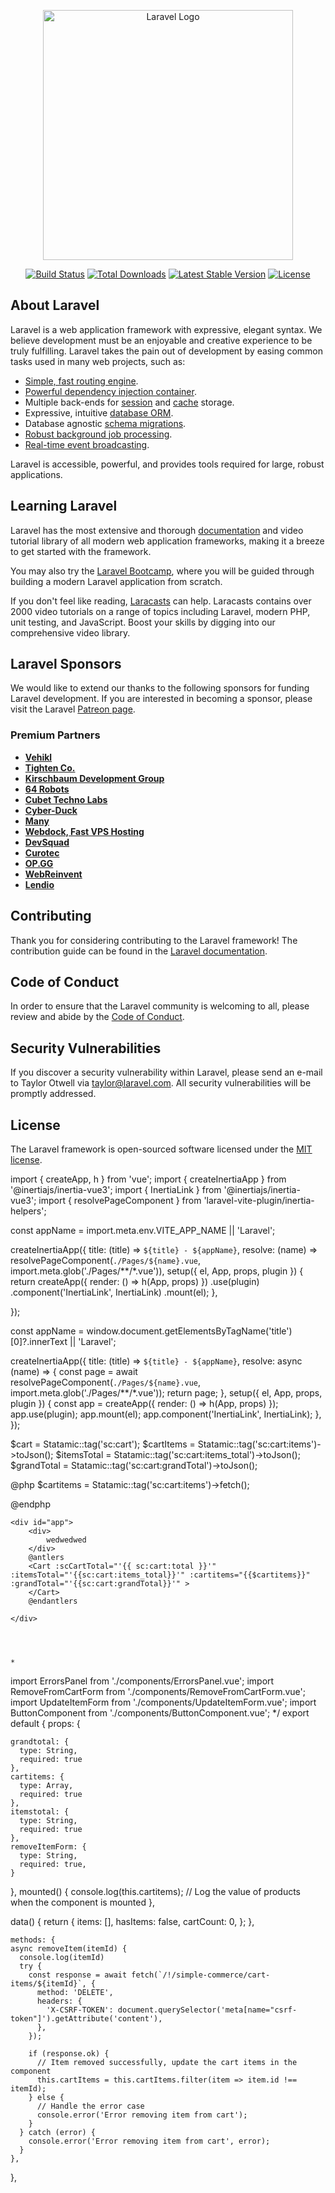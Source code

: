 <p align="center"><a href="https://laravel.com" target="_blank"><img src="https://raw.githubusercontent.com/laravel/art/master/logo-lockup/5%20SVG/2%20CMYK/1%20Full%20Color/laravel-logolockup-cmyk-red.svg" width="400" alt="Laravel Logo"></a></p>

<p align="center">
<a href="https://github.com/laravel/framework/actions"><img src="https://github.com/laravel/framework/workflows/tests/badge.svg" alt="Build Status"></a>
<a href="https://packagist.org/packages/laravel/framework"><img src="https://img.shields.io/packagist/dt/laravel/framework" alt="Total Downloads"></a>
<a href="https://packagist.org/packages/laravel/framework"><img src="https://img.shields.io/packagist/v/laravel/framework" alt="Latest Stable Version"></a>
<a href="https://packagist.org/packages/laravel/framework"><img src="https://img.shields.io/packagist/l/laravel/framework" alt="License"></a>
</p>

## About Laravel

Laravel is a web application framework with expressive, elegant syntax. We believe development must be an enjoyable and creative experience to be truly fulfilling. Laravel takes the pain out of development by easing common tasks used in many web projects, such as:

- [Simple, fast routing engine](https://laravel.com/docs/routing).
- [Powerful dependency injection container](https://laravel.com/docs/container).
- Multiple back-ends for [session](https://laravel.com/docs/session) and [cache](https://laravel.com/docs/cache) storage.
- Expressive, intuitive [database ORM](https://laravel.com/docs/eloquent).
- Database agnostic [schema migrations](https://laravel.com/docs/migrations).
- [Robust background job processing](https://laravel.com/docs/queues).
- [Real-time event broadcasting](https://laravel.com/docs/broadcasting).

Laravel is accessible, powerful, and provides tools required for large, robust applications.

## Learning Laravel

Laravel has the most extensive and thorough [documentation](https://laravel.com/docs) and video tutorial library of all modern web application frameworks, making it a breeze to get started with the framework.

You may also try the [Laravel Bootcamp](https://bootcamp.laravel.com), where you will be guided through building a modern Laravel application from scratch.

If you don't feel like reading, [Laracasts](https://laracasts.com) can help. Laracasts contains over 2000 video tutorials on a range of topics including Laravel, modern PHP, unit testing, and JavaScript. Boost your skills by digging into our comprehensive video library.

## Laravel Sponsors

We would like to extend our thanks to the following sponsors for funding Laravel development. If you are interested in becoming a sponsor, please visit the Laravel [Patreon page](https://patreon.com/taylorotwell).

### Premium Partners

- **[Vehikl](https://vehikl.com/)**
- **[Tighten Co.](https://tighten.co)**
- **[Kirschbaum Development Group](https://kirschbaumdevelopment.com)**
- **[64 Robots](https://64robots.com)**
- **[Cubet Techno Labs](https://cubettech.com)**
- **[Cyber-Duck](https://cyber-duck.co.uk)**
- **[Many](https://www.many.co.uk)**
- **[Webdock, Fast VPS Hosting](https://www.webdock.io/en)**
- **[DevSquad](https://devsquad.com)**
- **[Curotec](https://www.curotec.com/services/technologies/laravel/)**
- **[OP.GG](https://op.gg)**
- **[WebReinvent](https://webreinvent.com/?utm_source=laravel&utm_medium=github&utm_campaign=patreon-sponsors)**
- **[Lendio](https://lendio.com)**

## Contributing

Thank you for considering contributing to the Laravel framework! The contribution guide can be found in the [Laravel documentation](https://laravel.com/docs/contributions).

## Code of Conduct

In order to ensure that the Laravel community is welcoming to all, please review and abide by the [Code of Conduct](https://laravel.com/docs/contributions#code-of-conduct).

## Security Vulnerabilities

If you discover a security vulnerability within Laravel, please send an e-mail to Taylor Otwell via [taylor@laravel.com](mailto:taylor@laravel.com). All security vulnerabilities will be promptly addressed.

## License

The Laravel framework is open-sourced software licensed under the [MIT license](https://opensource.org/licenses/MIT).




import { createApp, h } from 'vue';
import { createInertiaApp } from '@inertiajs/inertia-vue3';
import { InertiaLink } from '@inertiajs/inertia-vue3';
import { resolvePageComponent } from 'laravel-vite-plugin/inertia-helpers';



const appName = import.meta.env.VITE_APP_NAME || 'Laravel';



createInertiaApp({
    title: (title) => `${title} - ${appName}`,
    resolve: (name) => resolvePageComponent(`./Pages/${name}.vue`, import.meta.glob('./Pages/**/*.vue')),
    setup({ el, App, props, plugin }) {
        return createApp({ render: () => h(App, props) })
            .use(plugin)
            .component('InertiaLink', InertiaLink)
            .mount(el);
    },
   
});





const appName = window.document.getElementsByTagName('title')[0]?.innerText || 'Laravel';

createInertiaApp({
  title: (title) => `${title} - ${appName}`,
  resolve: async (name) => {
    const page = await resolvePageComponent(`./Pages/${name}.vue`, import.meta.glob('./Pages/**/*.vue'));
    return page;
  },
  setup({ el, App, props, plugin }) {
    const app = createApp({ render: () => h(App, props) });
    app.use(plugin);
    app.mount(el);
    app.component('InertiaLink', InertiaLink);
  },
});




$cart = Statamic::tag('sc:cart');
$cartItems = Statamic::tag('sc:cart:items')->toJson();
$itemsTotal = Statamic::tag('sc:cart:items_total')->toJson();
$grandTotal = Statamic::tag('sc:cart:grandTotal')->toJson(); 



@php
$cartitems = Statamic::tag('sc:cart:items')->fetch();


@endphp

    <div id="app">
        <div>
            wedwedwed
        </div>
        @antlers
        <Cart :scCartTotal="'{{ sc:cart:total }}'" :itemsTotal="'{{sc:cart:items_total}}'" :cartitems="{{$cartitems}}" :grandTotal="'{{sc:cart:grandTotal}}'" >
        </Cart>
        @endantlers
        
    </div>




    *
 import ErrorsPanel from './components/ErrorsPanel.vue';
 import RemoveFromCartForm from './components/RemoveFromCartForm.vue';
 import UpdateItemForm from './components/UpdateItemForm.vue';
 import ButtonComponent from './components/ButtonComponent.vue';
 */
export default {
  props: {

    grandtotal: {
      type: String,
      required: true
    },
    cartitems: {
      type: Array,
      required: true
    },
    itemstotal: {
      type: String,
      required: true
    },
    removeItemForm: {
      type: String,
      required: true,
    }

  },
  mounted() {
    console.log(this.cartitems); // Log the value of products when the component is mounted
  },

  data() {
    return {
      items: [],
      hasItems: false,
      cartCount: 0,
    };
  },
  
    methods: {
    async removeItem(itemId) {
      console.log(itemId)
      try {
        const response = await fetch(`/!/simple-commerce/cart-items/${itemId}`, {
          method: 'DELETE',
          headers: {
            'X-CSRF-TOKEN': document.querySelector('meta[name="csrf-token"]').getAttribute('content'),
          },
        });

        if (response.ok) {
          // Item removed successfully, update the cart items in the component
          this.cartItems = this.cartItems.filter(item => item.id !== itemId);
        } else {
          // Handle the error case
          console.error('Error removing item from cart');
        }
      } catch (error) {
        console.error('Error removing item from cart', error);
      }
    },
  },